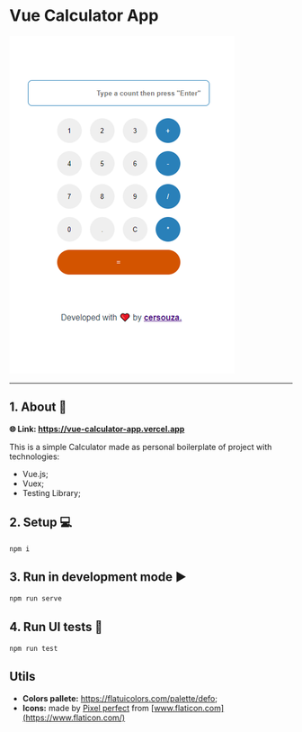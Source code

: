 # Vue Calculator App

<img src="./.readme/calculator-demo.png">

***

## 1. About 📙
**🌐 Link: https://vue-calculator-app.vercel.app**

This is a simple Calculator made as personal boilerplate of project with technologies:
- Vue.js;
- Vuex;
- Testing Library;

## 2. Setup 💻

```bash
npm i
```

## 3. Run in development mode ▶️

```bash
npm run serve

```

## 4. Run UI tests 🧪

```bash
npm run test

```

## Utils
- **Colors pallete:** https://flatuicolors.com/palette/defo;
- **Icons:** made by [Pixel perfect](https://www.flaticon.com/authors/pixel-perfect) from [www.flaticon.com](https://www.flaticon.com/)
